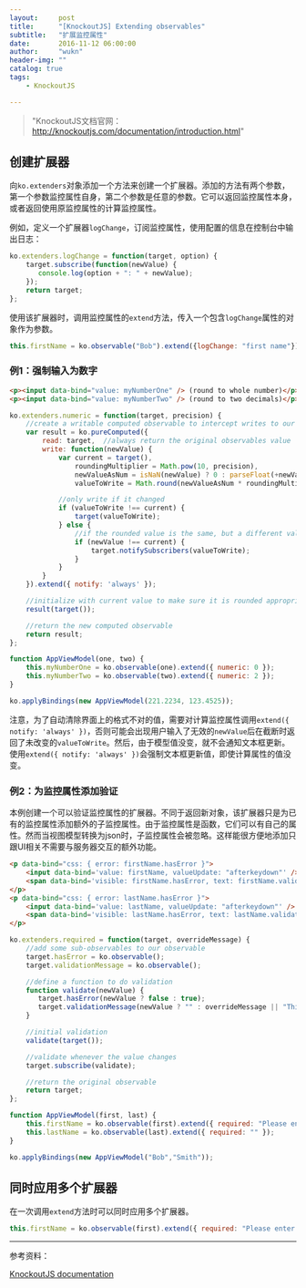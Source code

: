 ```yaml
---
layout:     post
title:      "[KnockoutJS] Extending observables"
subtitle:   "扩展监控属性"
date:       2016-11-12 06:00:00
author:     "wukn"
header-img: ""
catalog: true
tags:
    - KnockoutJS

---
```


> "KnockoutJS文档官网：http://knockoutjs.com/documentation/introduction.html"

## 创建扩展器

向`ko.extenders`对象添加一个方法来创建一个扩展器。添加的方法有两个参数，第一个参数监控属性自身，第二个参数是任意的参数。它可以返回监控属性本身，或者返回使用原监控属性的计算监控属性。

例如，定义一个扩展器`logChange`，订阅监控属性，使用配置的信息在控制台中输出日志：

```js
ko.extenders.logChange = function(target, option) {
    target.subscribe(function(newValue) {
       console.log(option + ": " + newValue);
    });
    return target;
};
```

使用该扩展器时，调用监控属性的`extend`方法，传入一个包含`logChange`属性的对象作为参数。

```js
this.firstName = ko.observable("Bob").extend({logChange: "first name"});
```

### 例1：强制输入为数字

```html
<p><input data-bind="value: myNumberOne" /> (round to whole number)</p>
<p><input data-bind="value: myNumberTwo" /> (round to two decimals)</p>
```

```js
ko.extenders.numeric = function(target, precision) {
    //create a writable computed observable to intercept writes to our observable
    var result = ko.pureComputed({
        read: target,  //always return the original observables value
        write: function(newValue) {
            var current = target(),
                roundingMultiplier = Math.pow(10, precision),
                newValueAsNum = isNaN(newValue) ? 0 : parseFloat(+newValue),
                valueToWrite = Math.round(newValueAsNum * roundingMultiplier) / roundingMultiplier;

            //only write if it changed
            if (valueToWrite !== current) {
                target(valueToWrite);
            } else {
                //if the rounded value is the same, but a different value was written, force a notification for the current field
                if (newValue !== current) {
                    target.notifySubscribers(valueToWrite);
                }
            }
        }
    }).extend({ notify: 'always' });

    //initialize with current value to make sure it is rounded appropriately
    result(target());

    //return the new computed observable
    return result;
};

function AppViewModel(one, two) {
    this.myNumberOne = ko.observable(one).extend({ numeric: 0 });
    this.myNumberTwo = ko.observable(two).extend({ numeric: 2 });
}

ko.applyBindings(new AppViewModel(221.2234, 123.4525));
```

注意，为了自动清除界面上的格式不对的值，需要对计算监控属性调用`extend({ notify: 'always' })`，否则可能会出现用户输入了无效的`newValue`后在截断时返回了未改变的`valueToWrite`。然后，由于模型值没变，就不会通知文本框更新。使用`extend({ notify: 'always' })`会强制文本框更新值，即使计算属性的值没变。

### 例2：为监控属性添加验证

本例创建一个可以验证监控属性的扩展器。不同于返回新对象，该扩展器只是为已有的监控属性添加额外的子监控属性。由于监控属性是函数，它们可以有自己的属性。然而当视图模型转换为json时，子监控属性会被忽略。这样能很方便地添加只跟UI相关不需要与服务器交互的额外功能。

```html
<p data-bind="css: { error: firstName.hasError }">
    <input data-bind='value: firstName, valueUpdate: "afterkeydown"' />
    <span data-bind='visible: firstName.hasError, text: firstName.validationMessage'> </span>
</p>
<p data-bind="css: { error: lastName.hasError }">
    <input data-bind='value: lastName, valueUpdate: "afterkeydown"' />
    <span data-bind='visible: lastName.hasError, text: lastName.validationMessage'> </span>
</p>
```

```js
ko.extenders.required = function(target, overrideMessage) {
    //add some sub-observables to our observable
    target.hasError = ko.observable();
    target.validationMessage = ko.observable();

    //define a function to do validation
    function validate(newValue) {
       target.hasError(newValue ? false : true);
       target.validationMessage(newValue ? "" : overrideMessage || "This field is required");
    }

    //initial validation
    validate(target());

    //validate whenever the value changes
    target.subscribe(validate);

    //return the original observable
    return target;
};

function AppViewModel(first, last) {
    this.firstName = ko.observable(first).extend({ required: "Please enter a first name" });
    this.lastName = ko.observable(last).extend({ required: "" });
}

ko.applyBindings(new AppViewModel("Bob","Smith"));
```

## 同时应用多个扩展器

在一次调用`extend`方法时可以同时应用多个扩展器。

```js
this.firstName = ko.observable(first).extend({ required: "Please enter a first name", logChange: "first name" });
```


---

参考资料：

[KnockoutJS documentation](http://knockoutjs.com/documentation/extenders.html)
